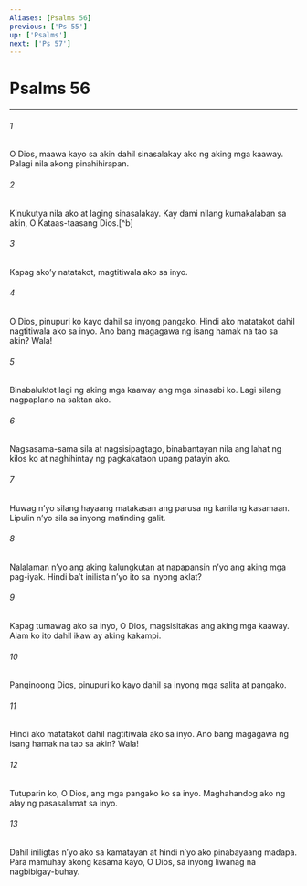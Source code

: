 ```yaml
---
Aliases: [Psalms 56]
previous: ['Ps 55']
up: ['Psalms']
next: ['Ps 57']
---
```

# Psalms 56

***






















###### 1 










O Dios, maawa kayo sa akin dahil sinasalakay ako ng aking mga kaaway. Palagi nila akong pinahihirapan. 





















###### 2 










Kinukutya nila ako at laging sinasalakay. Kay dami nilang kumakalaban sa akin, O Kataas-taasang Dios.[^b] 





















###### 3 










Kapag akoʼy natatakot, magtitiwala ako sa inyo. 





















###### 4 










O Dios, pinupuri ko kayo dahil sa inyong pangako. Hindi ako matatakot dahil nagtitiwala ako sa inyo. Ano bang magagawa ng isang hamak na tao sa akin? Wala! 





















###### 5 










Binabaluktot lagi ng aking mga kaaway ang mga sinasabi ko. Lagi silang nagpaplano na saktan ako. 





















###### 6 










Nagsasama-sama sila at nagsisipagtago, binabantayan nila ang lahat ng kilos ko at naghihintay ng pagkakataon upang patayin ako. 





















###### 7 










Huwag nʼyo silang hayaang matakasan ang parusa ng kanilang kasamaan. Lipulin nʼyo sila sa inyong matinding galit. 





















###### 8 










Nalalaman nʼyo ang aking kalungkutan at napapansin nʼyo ang aking mga pag-iyak. Hindi baʼt inilista nʼyo ito sa inyong aklat? 





















###### 9 










Kapag tumawag ako sa inyo, O Dios, magsisitakas ang aking mga kaaway. Alam ko ito dahil ikaw ay aking kakampi. 





















###### 10 










Panginoong Dios, pinupuri ko kayo dahil sa inyong mga salita at pangako. 





















###### 11 










Hindi ako matatakot dahil nagtitiwala ako sa inyo. Ano bang magagawa ng isang hamak na tao sa akin? Wala! 





















###### 12 










Tutuparin ko, O Dios, ang mga pangako ko sa inyo. Maghahandog ako ng alay ng pasasalamat sa inyo. 





















###### 13 










Dahil iniligtas nʼyo ako sa kamatayan at hindi nʼyo ako pinabayaang madapa. Para mamuhay akong kasama kayo, O Dios, sa inyong liwanag na nagbibigay-buhay.
